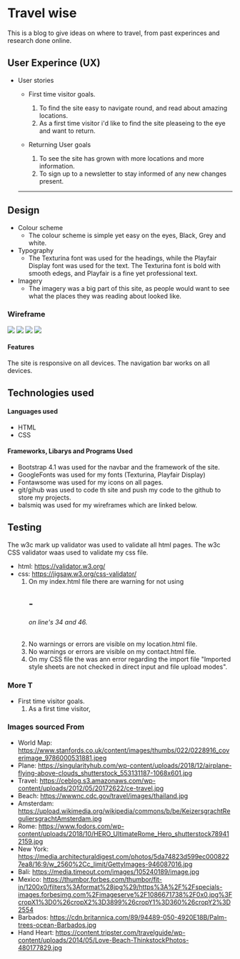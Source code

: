 # Travel wise
This is a blog to give ideas on where to travel, from past experinces and research done online.

## User Experince (UX)

* User stories
    * First time visitor goals.
        
        1. To find the site easy to navigate round, and read about amazing locations.
        2. As a first time visitor i'd like to find the site pleaseing to the eye and want to return.
    
    * Returning User goals
        1. To see the site has grown with more locations and more information.
        2. To sign up to a newsletter to stay informed of any new changes present.
    ----
## Design
    
* Colour scheme
    * The colour scheme is simple yet easy on the eyes, Black, Grey and white.
* Typography 
    * The Texturina font was used for the headings, while the Playfair Display font was used for the text.
        The Texturina font is bold with smooth edegs, and Playfair is a fine yet professional text.
* Imagery 
    * The imagery was a big part of this site, as people would want to see what the places they was reading about looked like.


### Wireframe
<img src="assets/Images/Wireframe1.png">
<img src="assets/Images/Wireframe2.png">
<img src="assets/Images/Wireframe3.png">
<img src="assets/Images/Wireframe4.png">

#### Features 
 The site is responsive on all devices.
 The navigation bar works on all devices.

 ## Technologies used
#### Languages used 
* HTML 
* CSS
#### Frameworks, Libarys and Programs Used
* Bootstrap 4.1 was used for the navbar and the framework of the site.
* GoogleFonts was used for my fonts (Texturina, Playfair Display)
* Fontawsome was used for my icons on all pages.
* git/gihub was used to code th site and push my code to the github to store my projects.
* balsmiq was used for my wireframes which are linked below.

## Testing
The w3c mark up validator was used to validate all html pages. The w3c CSS validator waas used to validate my css file.

* html: https://validator.w3.org/
* css: https://jigsaw.w3.org/css-validator/
    1. On my index.html file there are warning for not using <h2>-<h6> on line's 34 and 46.
    2. No warnings or errors are visible on my location.html file.
    3. No warnings or errors are visible on my contact.html file.
    4. On my CSS file the was ann error regarding the import file "Imported style sheets are not checked in direct input and file upload modes".

### More T

* First time visitor goals. 
    1. As a first time visitor, 



### Images sourced From

* World Map: https://www.stanfords.co.uk/content/images/thumbs/022/0228916_coverimage_9786000531881.jpeg
* Plane: https://singularityhub.com/wp-content/uploads/2018/12/airplane-flying-above-clouds_shutterstock_553131187-1068x601.jpg
* Travel: https://ceblog.s3.amazonaws.com/wp-content/uploads/2012/05/20172622/ce-travel.jpg
* Beach: https://wwwnc.cdc.gov/travel/images/thailand.jpg
* Amsterdam: https://upload.wikimedia.org/wikipedia/commons/b/be/KeizersgrachtReguliersgrachtAmsterdam.jpg
* Rome: https://www.fodors.com/wp-content/uploads/2018/10/HERO_UltimateRome_Hero_shutterstock789412159.jpg
* New York: https://media.architecturaldigest.com/photos/5da74823d599ec0008227ea8/16:9/w_2560%2Cc_limit/GettyImages-946087016.jpg
* Bali: https://media.timeout.com/images/105240189/image.jpg
* Mexico: https://thumbor.forbes.com/thumbor/fit-in/1200x0/filters%3Aformat%28jpg%29/https%3A%2F%2Fspecials-images.forbesimg.com%2Fimageserve%2F1086671738%2F0x0.jpg%3FcropX1%3D0%26cropX2%3D3899%26cropY1%3D360%26cropY2%3D2554
* Barbados: https://cdn.britannica.com/89/94489-050-4920E18B/Palm-trees-ocean-Barbados.jpg
* Hand Heart: https://content.tripster.com/travelguide/wp-content/uploads/2014/05/Love-Beach-ThinkstockPhotos-480177829.jpg